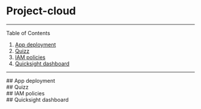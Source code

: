 # Project-cloud

---

Table of Contents

1.  [App deployment](#deployment)
2.  [Quizz](#quizz)
3.  [IAM policies](#iam)
4.  [Quicksight dashboard](#dashboard)

---
<div id='deployment'/>
## App deployment

<div id='quizz'/>
## Quizz

<div id='quizz'/>
## IAM policies

<div id='dashboard'/>
## Quicksight dashboard
